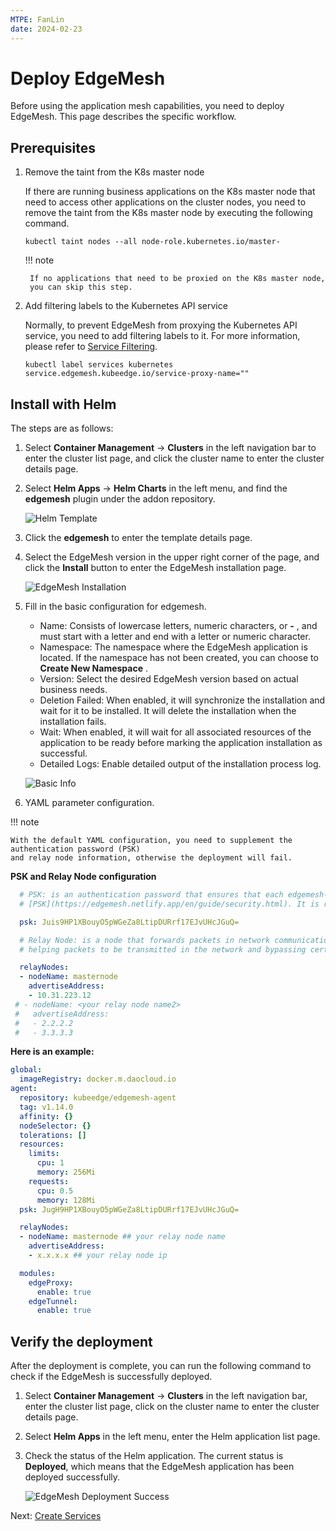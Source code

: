 ```yaml
---
MTPE: FanLin
date: 2024-02-23
---
```


# Deploy EdgeMesh

Before using the application mesh capabilities, you need to deploy EdgeMesh.
This page describes the specific workflow.

## Prerequisites

1. Remove the taint from the K8s master node

    If there are running business applications on the K8s master node that need to access other applications on the cluster nodes, you need to remove the taint from the K8s master node by executing the following command.

    ```shell
    kubectl taint nodes --all node-role.kubernetes.io/master-
    ```

    !!! note
    
        If no applications that need to be proxied on the K8s master node,
        you can skip this step.

2. Add filtering labels to the Kubernetes API service

    Normally, to prevent EdgeMesh from proxying the Kubernetes API service, you need to add filtering labels to it. For more information, please refer to [Service Filtering](https://edgemesh.netlify.app/en/advanced/hybrid-proxy.html#service-filtering).

    ```shell
    kubectl label services kubernetes service.edgemesh.kubeedge.io/service-proxy-name=""
    ```

## Install with Helm

The steps are as follows:

1. Select __Container Management__ -> __Clusters__ in the left navigation bar to enter the cluster list page, and click the cluster name to enter the cluster details page.

2. Select __Helm Apps__ -> __Helm Charts__ in the left menu, and find the __edgemesh__ plugin under the addon repository.

    ![Helm Template](../images/deploy-edgemesh-01.png)

3. Click the __edgemesh__ to enter the template details page.

4. Select the EdgeMesh version in the upper right corner of the page,
   and click the __Install__ button to enter the EdgeMesh installation page.

    ![EdgeMesh Installation](../images/deploy-edgemesh-02.png)

5. Fill in the basic configuration for edgemesh.

    - Name: Consists of lowercase letters, numeric characters, or __-__ , and must start with a letter and end with a letter or numeric character.
    - Namespace: The namespace where the EdgeMesh application is located. If the namespace has not been created, you can choose to __Create New Namespace__ .
    - Version: Select the desired EdgeMesh version based on actual business needs.
    - Deletion Failed: When enabled, it will synchronize the installation and wait for it to be installed. It will delete the installation when the installation fails.
    - Wait: When enabled, it will wait for all associated resources of the application to be ready before marking the application installation as successful.
    - Detailed Logs: Enable detailed output of the installation process log.

    ![Basic Info](../images/deploy-edgemesh-03.png)

6. YAML parameter configuration.

!!! note

    With the default YAML configuration, you need to supplement the authentication password (PSK)
    and relay node information, otherwise the deployment will fail.

**PSK and Relay Node configuration**

```yaml
  # PSK: is an authentication password that ensures that each edgemesh-agent can only establish a connection if it has the same "PSK password". For more information, please refer to
  # [PSK](https://edgemesh.netlify.app/en/guide/security.html). It is recommended to generate it using openssl, or it can be set to a custom random string.

  psk: Juis9HP1XBouyO5pWGeZa8LtipDURrf17EJvUHcJGuQ=

  # Relay Node: is a node that forwards packets in network communication. It acts as a bridge between the source node and the destination node in communication,
  # helping packets to be transmitted in the network and bypassing certain restrictions or obstacles. In EdgeMesh, it is usually a cloud node, and multiple relay nodes can be added.

  relayNodes:
  - nodeName: masternode
    advertiseAddress:
    - 10.31.223.12
 # - nodeName: <your relay node name2>
 #   advertiseAddress:
 #   - 2.2.2.2
 #   - 3.3.3.3
```

**Here is an example:**

```yaml
global:
  imageRegistry: docker.m.daocloud.io
agent:
  repository: kubeedge/edgemesh-agent
  tag: v1.14.0
  affinity: {}
  nodeSelector: {}
  tolerations: []
  resources:
    limits:
      cpu: 1
      memory: 256Mi
    requests:
      cpu: 0.5
      memory: 128Mi
  psk: JugH9HP1XBouyO5pWGeZa8LtipDURrf17EJvUHcJGuQ=

  relayNodes:
  - nodeName: masternode ## your relay node name
    advertiseAddress:
    - x.x.x.x ## your relay node ip

  modules:
    edgeProxy:
      enable: true
    edgeTunnel:
      enable: true
```

## Verify the deployment

After the deployment is complete, you can run the following command to check if the EdgeMesh is successfully deployed.

1. Select __Container Management__ -> __Clusters__ in the left navigation bar, enter the cluster list page, click on the cluster name to enter the cluster details page.

1. Select __Helm Apps__ in the left menu, enter the Helm application list page.

1. Check the status of the Helm application. The current status is __Deployed__, which means that the EdgeMesh application has been deployed successfully.

    ![EdgeMesh Deployment Success](https://docs.daocloud.io/daocloud-docs-images/docs/zh/docs/kant/images/deploy-edgemesh-12.png)

Next: [Create Services](service.md)
